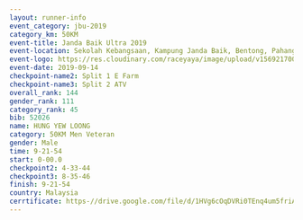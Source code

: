 ```yaml
---
layout: runner-info 
event_category: jbu-2019 
category_km: 50KM 
event-title: Janda Baik Ultra 2019
event-location: Sekolah Kebangsaan, Kampung Janda Baik, Bentong, Pahang, Malaysia 
event-logo: https://res.cloudinary.com/raceyaya/image/upload/v1569217009/logo/janda-baik_vch1pc.jpg 
event-date: 2019-09-14 
checkpoint-name2: Split 1 E Farm 
checkpoint-name3: Split 2 ATV 
overall_rank: 144
gender_rank: 111
category_rank: 45
bib: 52026
name: HUNG YEW LOONG
category: 50KM Men Veteran
gender: Male
time: 9-21-54
start: 0-00.0
checkpoint2: 4-33-44
checkpoint3: 8-35-46
finish: 9-21-54
country: Malaysia
cerrtificate: https-//drive.google.com/file/d/1HVg6cOqDVRi0TEnq4um5friAmGZ5I0vP/view?usp=sharing
---
```

